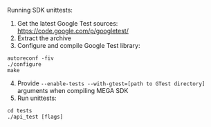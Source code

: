 Running SDK unittests:

1) Get the latest Google Test sources: https://code.google.com/p/googletest/
2) Extract the archive
3) Configure and compile Google Test library:
```
autoreconf -fiv
./configure
make
```
4) Provide ```--enable-tests --with-gtest=[path to GTest directory]``` arguments when compiling MEGA SDK
5) Run unittests:
```
cd tests
./api_test [flags]
```
